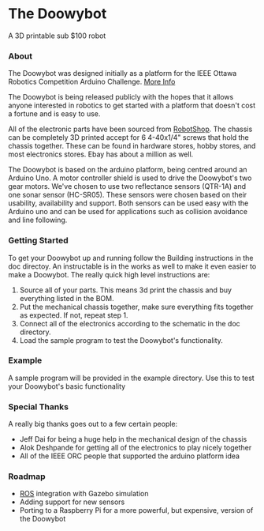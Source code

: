 # The Doowybot
A 3D printable sub $100 robot

### About
The Doowybot was designed initially as a platform for the IEEE Ottawa 
Robotics Competition Arduino Challenge. [More Info]

The Doowybot is being released publicly with the hopes that it allows
anyone interested in robotics to get started with a platform that doesn't 
cost a fortune and is easy to use.

All of the electronic parts have been sourced from [RobotShop]. The chassis can be completely 3D printed accept for 6 4-40x1/4"
screws that hold the chassis together. These can be found in hardware stores, hobby stores, and most electronics stores. Ebay
has about a million as well.

The Doowybot is based on the arduino platform, being centred around an Arduino Uno.
A motor controller shield is used to drive the Doowybot's two gear motors. We've chosen
to use two reflectance sensors (QTR-1A) and one sonar sensor (HC-SR05). These sensors
were chosen based on their usability, availability and support. Both sensors can be used
easy with the Arduino uno and can be used for applications such as collision avoidance and
line following. 

### Getting Started
To get your Doowybot up and running follow the Building instructions in the doc
directoy.
An instructable is in the works as well to make it even easier to make a Doowybot.
The really quick high level instructions are:

1. Source all of your parts. This means 3d print the chassis and buy everything listed in the BOM.
2. Put the mechanical chassis together, make sure everything fits together as expected. If not, repeat step 1.
3. Connect all of the electronics according to the schematic in the doc directory.
4. Load the sample program to test the Doowybot's functionality.

### Example
A sample program will be provided in the example directory. Use this to test your Doowybot's basic functionality

### Special Thanks
A really big thanks goes out to a few certain people:
* Jeff Dai for being a huge help in the mechanical design of the chassis
* Alok Deshpande for getting all of the electronics to play nicely together
* All of the IEEE ORC people that supported the arduino platform idea

### Roadmap
* [ROS] integration with Gazebo simulation
* Adding support for new sensors
* Porting to a Raspberry Pi for a more powerful, but expensive, version of the Doowybot

[More Info]:http://www.orc.ieeeottawa.ca/home/
[RobotShop]:http://www.robotshop.com/
[ROS]:http://www.ros.org/
